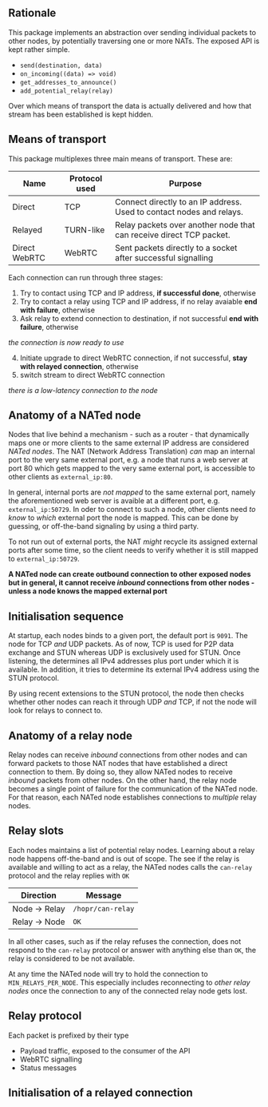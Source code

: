 ## Rationale

This package implements an abstraction over sending individual packets to other nodes, by potentially traversing one or more NATs. The exposed API is kept rather simple.

- `send(destination, data)`
- `on_incoming((data) => void)`
- `get_addresses_to_announce()`
- `add_potential_relay(relay)`

Over which means of transport the data is actually delivered and how that stream has been established is kept hidden.

## Means of transport

This package multiplexes three main means of transport. These are:

| Name          | Protocol used | Purpose                                                              |
| ------------- | ------------- | -------------------------------------------------------------------- |
| Direct        | TCP           | Connect directly to an IP address. Used to contact nodes and relays. |
| Relayed       | TURN-like     | Relay packets over another node that can receive direct TCP packet.  |
| Direct WebRTC | WebRTC        | Sent packets directly to a socket after successful signalling        |

Each connection can run through three stages:

1. Try to contact using TCP and IP address, **if successful done**, otherwise
2. Try to contact a relay using TCP and IP address, if no relay avaiable **end with failure**, otherwise
3. Ask relay to extend connection to destination, if not successful **end with failure**, otherwise

_the connection is now ready to use_

4. Initiate upgrade to direct WebRTC connection, if not successful, **stay with relayed connection**, otherwise
5. switch stream to direct WebRTC connection

_there is a low-latency connection to the node_

## Anatomy of a NATed node

Nodes that live behind a mechanism - such as a router - that dynamically maps one or more clients to the same external IP address are considered _NATed nodes_. The NAT (Network Address Translation) _can_ map an internal port to the very same external port, e.g. a node that runs a web server at port 80 which gets mapped to the very same external port, is accessible to other clients as `external_ip:80`.

In general, internal ports are _not mapped_ to the same external port, namely the aforementioned web server is avaible at a different port, e.g. `external_ip:50729`. In oder to connect to such a node, other clients need _to know_ to _which_ external port the node is mapped. This can be done by guessing, or off-the-band signaling by using a third party.

To not run out of external ports, the NAT _might_ recycle its assigned external ports after some time, so the client needs to verify whether it is still mapped to `external_ip:50729`.

**A NATed node can create outbound connection to other exposed nodes but in general, it cannot receive _inbound_ connections from other nodes - unless a node knows the mapped external port**

## Initialisation sequence

At startup, each nodes binds to a given port, the default port is `9091`. The node for TCP _and_ UDP packets. As of now, TCP is used for P2P data exchange and STUN whereas UDP is exclusively used for STUN. Once listening, the determines all IPv4 addresses plus port under which it is available. In addition, it tries to determine its external IPv4 address using the STUN protocol.

By using recent extensions to the STUN protocol, the node then checks whether other nodes can reach it through UDP _and_ TCP, if not the node will look for relays to connect to.

## Anatomy of a relay node

Relay nodes can receive _inbound_ connections from other nodes and can forward packets to those NAT nodes that have established a direct connection to them. By doing so, they allow NATed nodes to receive _inbound_ packets from other nodes. On the other hand, the relay node becomes a single point of failure for the communication of the NATed node. For that reason, each NATed node establishes connections to _multiple_ relay nodes.

## Relay slots

Each nodes maintains a list of potential relay nodes. Learning about a relay node happens off-the-band and is out of scope. The see if the relay is available and willing to act as a relay, the NATed nodes calls the `can-relay` protocol and the relay replies with `OK`

| Direction     | Message           |
| ------------- | ----------------- |
| Node -> Relay | `/hopr/can-relay` |
| Relay -> Node | `OK`              |

In all other cases, such as if the relay refuses the connection, does not respond to the `can-relay` protocol or answer with anything else than `OK`, the relay is considered to be not available.

At any time the NATed node will try to hold the connection to `MIN_RELAYS_PER_NODE`. This especially includes reconnecting to _other relay nodes_ once the connection to any of the connected relay node gets lost.

## Relay protocol

Each packet is prefixed by their type

- Payload traffic, exposed to the consumer of the API
- WebRTC signalling
- Status messages

## Initialisation of a relayed connection
